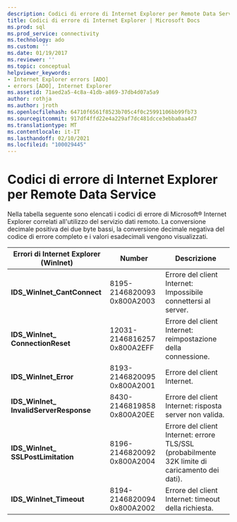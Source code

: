 ```yaml
---
description: Codici di errore di Internet Explorer per Remote Data Service
title: Codici di errore di Internet Explorer | Microsoft Docs
ms.prod: sql
ms.prod_service: connectivity
ms.technology: ado
ms.custom: ''
ms.date: 01/19/2017
ms.reviewer: ''
ms.topic: conceptual
helpviewer_keywords:
- Internet Explorer errors [ADO]
- errors [ADO], Internet Explorer
ms.assetid: 71aed2a5-4c8a-41db-a869-37db4d07a5a9
author: rothja
ms.author: jroth
ms.openlocfilehash: 64710f6561f8523b705c4f0c25991106bb99fb73
ms.sourcegitcommit: 917df4ffd22e4a229af7dc481dcce3ebba0aa4d7
ms.translationtype: MT
ms.contentlocale: it-IT
ms.lasthandoff: 02/10/2021
ms.locfileid: "100029445"
---
```

# <a name="internet-explorer-error-codes-for-remote-data-service"></a>Codici di errore di Internet Explorer per Remote Data Service
Nella tabella seguente sono elencati i codici di errore di Microsoft® Internet Explorer correlati all'utilizzo del servizio dati remoto. La conversione decimale positiva dei due byte bassi, la conversione decimale negativa del codice di errore completo e i valori esadecimali vengono visualizzati.

|Errori di Internet Explorer (WinInet)|Number|Descrizione|
|------------------------------------------|------------|-----------------|
|**IDS_WinInet_CantConnect**|8195-2146820093 0x800A2003|Errore del client Internet: Impossibile connettersi al server.|
|**IDS_WinInet_ ConnectionReset**|12031-2146816257 0x800A2EFF|Errore del client Internet: reimpostazione della connessione.|
|**IDS_WinInet_Error**|8193-2146820095 0x800A2001|Errore del client Internet.|
|**IDS_WinInet_ InvalidServerResponse**|8430-2146819858 0x800A20EE|Errore del client Internet: risposta server non valida.|
|**IDS_WinInet_ SSLPostLimitation**|8196-2146820092 0x800A2004|Errore del client Internet: errore TLS/SSL (probabilmente 32K limite di caricamento dei dati).|
|**IDS_WinInet_Timeout**|8194-2146820094 0x800A2002|Errore del client Internet: timeout della richiesta.|
